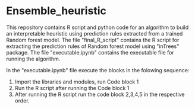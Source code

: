 # Ensemble_heuristic
This repository contains R script and python code for an algorithm to build an interpretable heuristic using prediction rules extracted from a trained Random forest model.
The file "final_R_script" contains the R script for extracting the prediction rules of Random forest model using "inTrees" package.
The file "executable.ipynb" contains the executable file for running the algorithm.

In the "executable.ipynb" file execute the blocks in the folowing sequence:

1. Import the libraries and modules, run Code block 1
2. Run the R script after running the Code block 1
3. After running the R script run the code block 2,3,4,5 in the respective order. 


